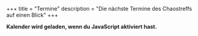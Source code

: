 +++
title = "Termine"
description =  "Die nächste Termine des Chaostreffs auf einen Blick"
+++

<div id="dbkcalendar"><strong>Kalender wird geladen, wenn du JavaScript aktiviert hast.</strong></div>
